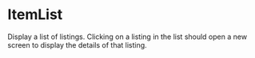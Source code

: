 # ItemList
Display a list of listings. 
Clicking on a listing in the list should open a new screen to display the details of that listing.
